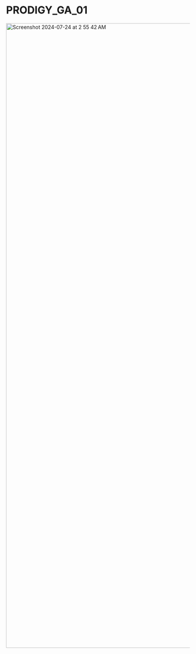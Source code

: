 # PRODIGY_GA_01

<img width="1710" alt="Screenshot 2024-07-24 at 2 55 42 AM" src="https://github.com/user-attachments/assets/0b71c149-2902-43cc-b967-568d13a011fa">
